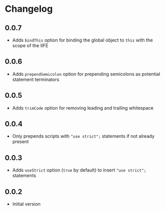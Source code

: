 # Changelog

## 0.0.7

- Adds `bindThis` option for binding the global object to `this` with the scope of the IIFE


## 0.0.6

- Adds `prependSemicolon` option for prepending semicolons as potential statement terminators


## 0.0.5

- Adds `trimCode` option for removing leading and trailing whitespace


## 0.0.4

- Only prepends scripts with `"use strict";` statements if not already present


## 0.0.3

- Adds `useStrict` option (`true` by default) to insert `"use strict";` statements


## 0.0.2

- Initial version
